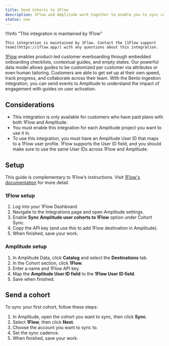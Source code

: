 ```yaml
---
title: Send Cohorts to 1Flow
description: 1Flow and Amplitude work together to enable you to sync cohorts from Amplitude to 1Flow to send targeted user surveys and in-app messaging.
status: new
---
```


!!!info "This integration is maintained by 1Flow"

    This integration is maintained by 1Flow. Contact the [1Flow support team](https://1flow.app/) with any questions about this integration.

[1Flow](https://1flow.app/) enables product-led customer everboarding through embedded onboarding checklists, contextual guides, and empty states. Our powerful data model allows guides to be customized per customer via attributes or even human tailoring. Customers are able to get set up at their own speed, track progress, and collaborate across their team. 
With the Bento ingestion integration, you can send events to Amplitude to understand the impact of engagement with guides on user activation.

## Considerations

- This integration is only available for customers who have paid plans with both 1Flow and Amplitude.
- You must enable this integration for each Amplitude project you want to use it in.
- To use this integration, you must have an Amplitude User ID that maps to a 1Flow user profile. 1Flow supports the User ID field, and you should make sure to use the same User IDs across 1Flow and Amplitude.

## Setup

This guide is complementary to 1Flow’s instructions. Visit [1Flow's documentation](https://docs.1flow.app/) for more detail.

### 1Flow setup

1. Log into your 1Flow Dashboard.
2. Navigate to the Integrations page and open Amplitude settings.
3. Enable **Sync Amplitude user cohorts to 1Flow** option under Cohort Sync.
4. Copy the API key (and use this to add 1Flow destination in Amplitude).
5. When finished, save your work.

### Amplitude setup

1. In Amplitude Data, click **Catalog** and select the **Destinations** tab.
2. In the Cohort section, click **1Flow**.
3. Enter a name and 1Flow API key. 
4. Map the **Amplitude User ID field** to the **1Flow User ID field**.
5. Save when finished.

## Send a cohort

To sync your first cohort, follow these steps:

1. In Amplitude, open the cohort you want to sync, then click **Sync**.
2. Select **1Flow**, then click **Next**.
3. Choose the account you want to sync to.
4. Set the sync cadence.
5. When finished, save your work.



